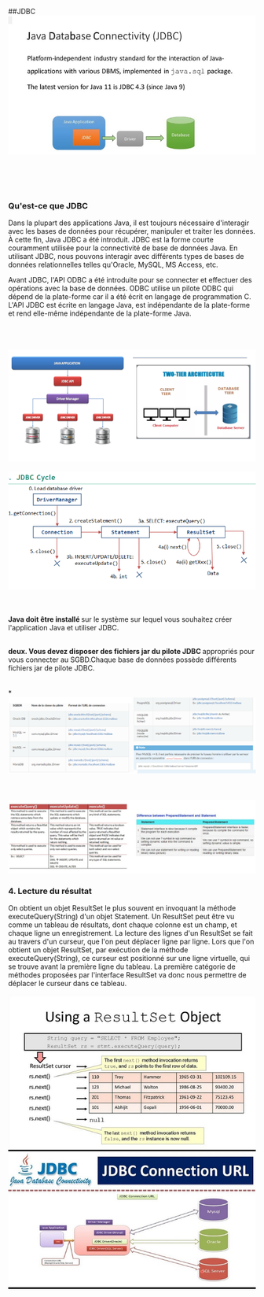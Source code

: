 ##JDBC
<img src="img/l.jpg">
  <br><br><br><br><br>
<h3> Qu'est-ce que JDBC </h3>
Dans la plupart des applications Java, il est toujours nécessaire d'interagir avec les bases de données pour récupérer, manipuler et traiter les données. À cette fin, Java JDBC a été introduit.
JDBC est la forme courte couramment utilisée pour la connectivité de base de données Java. En utilisant JDBC, nous pouvons interagir avec différents types de bases de données relationnelles telles qu'Oracle, MySQL, MS Access, etc.

Avant JDBC, l'API ODBC a été introduite pour se connecter et effectuer des opérations avec la base de données. ODBC utilise un pilote ODBC qui dépend de la plate-forme car il a été écrit en langage de programmation C. L'API JDBC est écrite en langage Java, est indépendante de la plate-forme et rend elle-même indépendante de la plate-forme Java.

<br><br><br>
<img src="img/k.png"> <br><br><img src="img/3.png"><br><br><br>

<B>Java doit être installé </B>sur le système sur lequel vous souhaitez créer l'application Java et utiliser JDBC.

<br>
<b>deux. Vous devez disposer des fichiers jar du pilote JDBC </b>appropriés pour vous connecter au SGBD.Chaque base de données possède différents <br> fichiers jar de pilote JDBC.<br><br><br>
*<img src="img/C.png"><br><br><br><br><img src="img/gg.JPG">

 <h3> 4. Lecture du résultat</h3>
On obtient un objet ResultSet le plus souvent en invoquant la méthode executeQuery(String) d'un objet Statement. Un ResultSet peut être vu comme un tableau de résultats, dont chaque colonne est un champ, et chaque ligne un enregistrement. La lecture des lignes d'un ResultSet se fait au travers d'un curseur, que l'on peut déplacer ligne par ligne. Lors que l'on obtient un objet ResultSet, par exécution de la méthode executeQuery(String), ce curseur est positionné sur une ligne virtuelle, qui se trouve avant la première ligne du tableau. La première catégorie de méthodes proposées par l'interface ResultSet va donc nous permettre de déplacer le curseur dans ce tableau.

<img src="img/rs.jpg"><img src="img/5.jpg">




 
